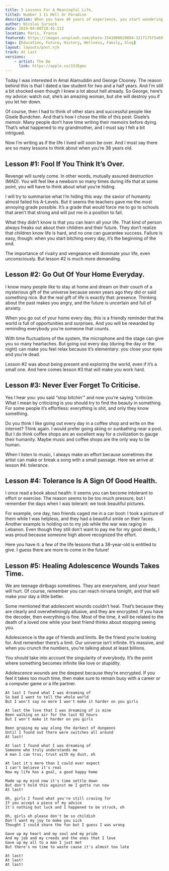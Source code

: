 ```yaml
---
title: 5 Lessons For A Meaningful Life,
title2: Number 1 Is Hell Or Paradise
description: When you have 40 years of experience, you start wondering what life lessons are important. Revenge and rivalry are critical for people.
author: Nicolas Sursock
date: 2019-04-08T18:45:21Z
location: Paris, France
featured: https://images.unsplash.com/photo-1541000020894-321f175f5a69?ixlib=rb-1.2.1&ixid=MnwxMjA3fDB8MHxwaG90by1wYWdlfHx8fGVufDB8fHx8&auto=format&fit=crop
tags: [Education, Future, History, Wellness, Family, blog]
layout: layouts/post.njk
track: At Last
versions:
    - artist: The Dø
      link: https://apple.co/33JEgmx
---
```


Today I was interested in Amal Alamuddin and George Clooney. The reason behind this is that I dated a law student for two and a half years. And I’m still a bit shocked even though I knew a lot about hell already. So George, here’s my advice: watch out, she’s an amazing woman, but she will destroy you if you let her down.

Of course, then I had to think of other stars and successful people like Gisele Bundchen. And that’s how I chose the title of this post: Gisele’s memoir. Many people don’t have time writing their memoirs before dying. That’s what happened to my grandmother, and I must say I felt a bit intrigued.

Now I’m writing as if the life I lived will soon be over. And I must say there are so many lessons to think about when you’re 38 years old.

## Lesson #1: Fool If You Think It’s Over.
Revenge will surely come. In other words, mutually assured destruction (MAD). You will feel like a newborn so many times during life that at some point, you will have to think about what you’re hiding.

I will try to summarise what I’m hiding this way: the savior of humanity almost failed his A-Levels. But it seems the teachers gave me the most annoying grade possible. It’s a grade that would force me to go to schools that aren’t that strong and will put me in a position to fail.

What they didn’t know is that you can learn all your life. That kind of person always freaks out about their children and their future. They don’t realize that children know life is hard, and no one can guarantee success. Failure is easy, though: when you start bitching every day, it’s the beginning of the end.

The importance of rivalry and vengeance will dominate your life, even unconsciously. But lesson #2 is much more demanding.

## Lesson #2: Go Out Of Your Home Everyday.
I know many people like to stay at home and dream on their couch of a mysterious gift of the universe because seven years ago they did or said something nice. But the real gift of life is exactly that: presence. Thinking about the past makes you angry, and the future is uncertain and full of anxiety.

When you go out of your home every day, this is a friendly reminder that the world is full of opportunities and surprises. And you will be rewarded by reminding everybody you’re someone that counts.

With time fluctuations of the system, the microphone and the stage can give you so many heartaches. But going out every day (during the day or the night) can make you feel relax because it’s elementary: you close your eyes and you’re dead.

Lesson #2 was about being present and exploring the world, even if it’s a small one. And here comes lesson #3 that will make you work hard.

## Lesson #3: Never Ever Forget To Criticise.
Yes I hear you: you said “stop bitchin'” and now you’re saying “criticize. What I mean by criticizing is you should try to find the beauty in something. For some people it’s effortless: everything is shit, and only they know something.

Do you think I like going out every day in a coffee shop and write on the internet? Think again. I would prefer going skiing or sunbathing near a pool. But I do think coffee shops are an excellent way for a civilization to gauge their humanity. Maybe music and coffee shops are the only way to be human.

When I listen to music, I always make an effort because sometimes the artist can make or break a song with a small passage. Here we arrive at lesson #4: tolerance.

## Lesson #4: Tolerance Is A Sign Of Good Health.
I once read a book about health: it seems you can become intolerant to effort or exercise. The reason seems to be too much pressure, but I remember the days when I was tolerant: we took beautiful pictures.

For example, one day, two friends caged me in a car boot: I took a picture of them while I was helpless, and they had a beautiful smile on their faces. Another example is holding on to my job while the war was raging in Lebanon. Even though they still don’t want to pay me for my good deeds, I was proud because someone high above recognized the effort.

Here you have it: a few of the life lessons that a 38-year-old is entitled to give. I guess there are more to come in the future!

## Lesson #5: Healing Adolescence Wounds Takes Time.
We are teenage dirtbags sometimes. They are everywhere, and your heart will hurt. Of course, remember you can reach nirvana tonight, and that will make your day a little better.

Some mentioned that adolescent wounds couldn’t heal. That’s because they are clearly and overwhelmingly allusive, and they are encrypted. If you have the decoder, then everything is fine. Most of the time, it will be related to the death of a loved one while your best friend thinks about stopping seeing you.

Adolescence is the age of friends and limits. Be the friend you’re looking for. And remember there’s a limit. Our universe isn’t infinite. It’s massive, and when you crunch the numbers, you’re talking about at least billions.

You should take into account the singularity of everybody. It’s the point where something becomes infinite like love or stupidity.

Adolescence wounds are the deepest because they’re encrypted. If you feel it takes too much time, then make sure to remain busy with a career or a computer game or a life partner.

```
At last I found what I was dreaming of
So bad I want to tell the whole world
But I won't say no more I won't make it harder on you girls

At last the love that I was dreaming of is mine
Been walking on air for the last 92 hours
But I won't make it harder on you girls

Been groping my way along the darkest of dungeons
Until I found out there were switches all around
At last!

At last I found what I was dreaming of
Someone who truly understands me
A man I can trus, trust with my dust, oh

At last it's more than I could ever expect
I can't believe it's real
Now my life has a goal, a good happy home

Made up my mind now it's time settle down
But don't hold this against me I gotta run now
At last!

Oh, girls I found what you're still craving for
If you accept a piece of my advice
It's nothing but luck and I happened to be struck, oh

Oh, girls oh please don't be so childish
Don't want my joy to make you sick
Thought I could share the fun but I guess I was wrong

Gave up my heart and my soul and my pride
And my job and my creeds and the ones that I love
Gave up my all to a man I just met
But there's no time to waste cause it's almost too late

At last!
At last!
At last!
```
